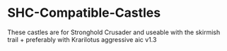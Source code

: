 # SHC-Compatible-Castles
These castles are for Stronghold Crusader and useable with the skirmish trail + preferably with Krarilotus aggressive aic v1.3
